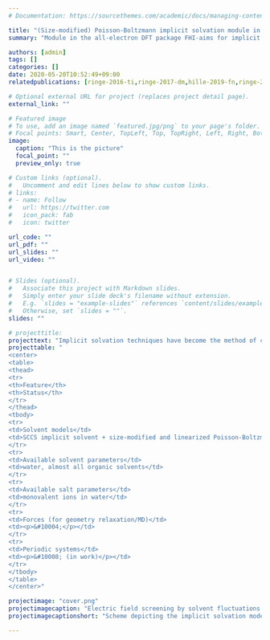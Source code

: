 ```yaml
---
# Documentation: https://sourcethemes.com/academic/docs/managing-content/

title: "(Size-modified) Poisson-Boltzmann implicit solvation module in FHI-aims -- (S)MPBE"
summary: "Module in the all-electron DFT package FHI-aims for implicit solvent simulations including the presence of salt."

authors: [admin]
tags: []
categories: []
date: 2020-05-20T10:52:49+09:00
relatedpublications: [ringe-2016-ti,ringe-2017-dm,hille-2019-fn,ringe-2021-xd]

# Optional external URL for project (replaces project detail page).
external_link: ""

# Featured image
# To use, add an image named `featured.jpg/png` to your page's folder.
# Focal points: Smart, Center, TopLeft, Top, TopRight, Left, Right, BottomLeft, Bottom, BottomRight.
image:
  caption: "This is the picture"
  focal_point: ""
  preview_only: true

# Custom links (optional).
#   Uncomment and edit lines below to show custom links.
# links:
# - name: Follow
#   url: https://twitter.com
#   icon_pack: fab
#   icon: twitter

url_code: ""
url_pdf: ""
url_slides: ""
url_video: ""


# Slides (optional).
#   Associate this project with Markdown slides.
#   Simply enter your slide deck's filename without extension.
#   E.g. `slides = "example-slides"` references `content/slides/example-slides.md`.
#   Otherwise, set `slides = ""`.
slides: ""

# projecttitle: 
projecttext: "Implicit solvation techniques have become the method of choice in many areas of research, such as biochemistry, electrochemistry or colloid chemistry. The size-modified Poisson-Boltzmann implicit solvation module in the all-electron DFT code FHI-aims enables to account for the presence of solvent and possibly ions in conventional DFT calculations. The table sums up the currently supported features. For more information, the FHI-aims user manual provides a detailed documentation. The module is implemented in the current version of FHI-aims, for any support, feel free to contact one of the members below."
projecttable: "
<center>
<table>
<thead>
<tr>
<th>Feature</th>
<th>Status</th>
</tr>
</thead>
<tbody>
<tr>
<td>Solvent models</td>
<td>SCCS implicit solvent + size-modified and linearized Poisson-Boltzmann for salt description</td>
</tr>
<tr>
<td>Available solvent parameters</td>
<td>water, almost all organic solvents</td>
</tr>
<tr>
<td>Available salt parameters</td>
<td>monovalent ions in water</td>
</tr>
<tr>
<td>Forces (for geometry relaxation/MD)</td>
<td><p>&#10004;</p></td>
</tr>
<tr>
<td>Periodic systems</td>
<td><p>&#10008; (in work)</p></td>
</tr>
</tbody>
</table>
</center>"

projectimage: "cover.png"
projectimagecaption: "Electric field screening by solvent fluctuations is accounted for by including an isotropic dielectric background in the DFT calculation. Further the presence of salt can be included by means of a statistical modified Boltzmann distribution which allows for the simulation of possibly charged quantum systems in electrolytic environments"
projectimagecaptionshort: "Scheme depicting the implicit solvation model in FHI-aims."

---
```

